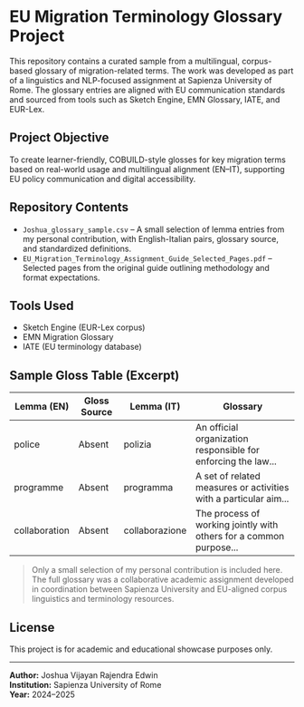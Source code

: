 # EU Migration Terminology Glossary Project

This repository contains a curated sample from a multilingual, corpus-based glossary of migration-related terms. The work was developed as part of a linguistics and NLP-focused assignment at Sapienza University of Rome. The glossary entries are aligned with EU communication standards and sourced from tools such as Sketch Engine, EMN Glossary, IATE, and EUR-Lex.

## Project Objective
To create learner-friendly, COBUILD-style glosses for key migration terms based on real-world usage and multilingual alignment (EN–IT), supporting EU policy communication and digital accessibility.

## Repository Contents
- `Joshua_glossary_sample.csv` – A small selection of lemma entries from my personal contribution, with English-Italian pairs, glossary source, and standardized definitions.
- `EU_Migration_Terminology_Assignment_Guide_Selected_Pages.pdf` – Selected pages from the original guide outlining methodology and format expectations.

## Tools Used
- Sketch Engine (EUR-Lex corpus)
- EMN Migration Glossary
- IATE (EU terminology database)

## Sample Gloss Table (Excerpt)

| Lemma (EN)       | Gloss Source  | Lemma (IT)         | Glossary                                                                 |
|------------------|---------------|--------------------|--------------------------------------------------------------------------|
| police           | Absent        | polizia            | An official organization responsible for enforcing the law...            |
| programme        | Absent        | programma          | A set of related measures or activities with a particular aim...         |
| collaboration    | Absent        | collaborazione      | The process of working jointly with others for a common purpose...       |

> Only a small selection of my personal contribution is included here.  
> The full glossary was a collaborative academic assignment developed in coordination between Sapienza University and EU-aligned corpus linguistics and terminology resources.

## License
This project is for academic and educational showcase purposes only.

---

**Author:** Joshua Vijayan Rajendra Edwin  
**Institution:** Sapienza University of Rome  
**Year:** 2024–2025
